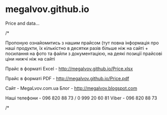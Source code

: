 # megalvov.github.io
Price and data...

/*

Пропоную ознайомитись з нашим прайсом 
(тут повна інформація про наші продукти, їх кількістно в десятки разів більше ніж на сайті + 
посилання на фото та файли з документацією, на деякі позиції прайсові ціни нижчі ніж на сайті
	
Прайс в форматі Excel - http://megalvov.github.io/Price.xlsx

Прайс в форматі PDF   - http://megalvov.github.io/Price.pdf



Сайт - MegaLvov.com.ua
Блог - http://megalvov.blogspot.com

Наші телефони - 096 820 88 73 / 0 999 20 60 81
Viber - 096 820 88 73



/*
